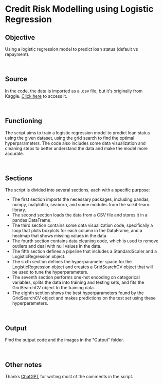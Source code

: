 # Credit Risk Modelling using Logistic Regression
## Objective
Using a logistic regression model to predict loan status (default vs repayment).

<br>

## Source
In the code, the data is imported as a .csv file, but it's originally from Kaggle. [Click here](https://www.kaggle.com/datasets/laotse/credit-risk-dataset?select=credit_risk_dataset.csv) to access it.

<br>

## Functioning
The script aims to train a logistic regression model to predict loan status using the given dataset, using the grid search to find the optimal hyperparameters. The code also includes some data visualization and cleaning steps to better understand the data and make the model more accurate.

<br>

## Sections
The script is divided into several sections, each with a specific purpose:
- The first section imports the necessary packages, including pandas, numpy, matplotlib, seaborn, and some modules from the scikit-learn library.
- The second section loads the data from a CSV file and stores it in a pandas DataFrame.
- The third section contains some data visualization code, specifically a loop that plots boxplots for each column in the DataFrame, and a heatmap that shows missing values in the data.
- The fourth section contains data cleaning code, which is used to remove outliers and deal with null values in the data.
- The fifth section defines a pipeline that includes a StandardScaler and a LogisticRegression object.
- The sixth section defines the hyperparameter space for the LogisticRegression object and creates a GridSearchCV object that will be used to tune the hyperparameters.
- The seventh section performs one-hot encoding on categorical variables, splits the data into training and testing sets, and fits the GridSearchCV object to the training data.
- The eighth section shows the best hyperparameters found by the GridSearchCV object and makes predictions on the test set using these hyperparameters.

<br>

## Output
Find the output code and the images in the "Output" folder.

<br>

## Other notes
Thanks [ChatGPT](https://chat.openai.com/chat) for writing most of the comments in the script.
